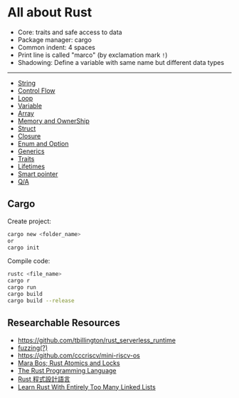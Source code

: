 # All about Rust

- Core: traits and safe access to data
- Package manager: cargo
- Common indent: 4 spaces
- Print line is called "marco" (by exclamation mark `!`)
- Shadowing: Define a variable with same name but different data types 

---

- [String](./string/)
- [Control Flow](./control-flow/)
- [Loop](./loop/)
- [Variable](./variable/)
- [Array](./array/)
- [Memory and OwnerShip](./memory-and-ownership/)
- [Struct](./struct/)
- [Closure](./closure/)
- [Enum and Option](./enum-and-option/)
- [Generics](./generics/)
- [Traits](./trait/)
- [Lifetimes](./lifetimes/)
- [Smart pointer](./smart-pointers/)
- [Q/A](./qa/)

## Cargo

Create project:

```sh
cargo new <folder_name>
or
cargo init
```

Compile code:

```sh
rustc <file_name>
cargo r
cargo run
cargo build
cargo build --release
```

## Researchable Resources

- https://github.com/tbillington/rust_serverless_runtime
- [fuzzing(?)](https://github.com/gamozolabs)
- https://github.com/cccriscv/mini-riscv-os
- [Mara Bos; Rust Atomics and Locks](https://marabos.nl/atomics/?fbclid=IwAR0MNn1M8Sty_Pqv2ONLpqX2lL-57d-QGTGGZwYEG0z2E5yO2DlY0_KGFdU)
- [The Rust Programming Language](https://doc.rust-lang.org/stable/book/)
- [Rust 程式設計語言](https://rust-lang.tw/book-tw/title-page.html)
- [Learn Rust With Entirely Too Many Linked Lists](https://rust-unofficial.github.io/too-many-lists/index.html)
